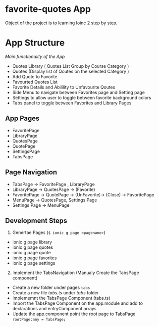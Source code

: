 # favorite-quotes App
Object of the project is to learning Ioinc 2 step by step.

# App Structure 
 *Main functionality of the App*
- Quotes Library ( Quotes List Group by Course Category ) 
- Quotes (Display list of Qoutes on the selected Category )
- Add Quote to Favorite 
- Favourted Quotes List
- Favorite Details and Abilility to Unfavourite Qoutes 
- Side Menu to navigate between Favorites page and Setting page
- Settings to allow user to toggle between favorite background colors
- Tabs panel to toggle between Favorites and Library Pages

## App Pages
- FavoritePage
- LibraryPage
- QuotesPage
- QuotePage
- SettingsPage
- TabsPage

## Page Navigation
- TabsPage ->  FavoritePage , LibraryPage
- LibraryPage -> QuotesPage -> (Favorite)
- FavoritePage -> QuotePage -> (UnFavorite)-> (Close) -> FavoritePage
- MenuPage -> QuotesPage, Settings Page
- Settings Page -> MenuPage


## Development Steps 

1. Genertae Pages (`$ ionic g page <pagename>`)
  * ionic g page library
  * ionic g page quotes
  * ionic g page quote
  * ionic g page favorites
  * ionic g page settings

2. Implement the TabsNavigation (Manualy Create the TabsPage component)
  * Create a new folder under pages `tabs`
  * Create a new file *tabs.ts* under *tabs* folder
  * Implememnt the TabsPage Component (tabs.ts)
  * Import the TabsPage Component on the app.module and add to declarations and entryComponent arrays
  * Update the app.component point the root page to TabsPage `rootPage:any = TabsPage;`